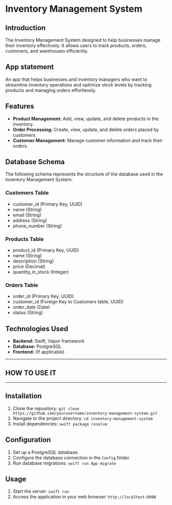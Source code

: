 # Inventory Management System

## Introduction
The Inventory Management System designed to help businesses manage their inventory effectively. It allows users to track products, orders, customers, and warehouses efficiently.

## App statement
An app that helps businesses and inventory managers who want to streamline inventory operations and optimize stock levels by tracking products and managing orders effortlessly.

## Features
- **Product Management:** Add, view, update, and delete products in the inventory.
- **Order Processing:** Create, view, update, and delete orders placed by customers.
- **Customer Management:** Manage customer information and track their orders.

## Database Schema
The following schema represents the structure of the database used in the Inventory Management System:

### Customers Table
- customer_id (Primary Key, UUID)
- name (String)
- email (String)
- address (String)
- phone_number (String)

### Products Table
- product_id (Primary Key, UUID)
- name (String)
- description (String)
- price (Decimal)
- quantity_in_stock (Integer)

### Orders Table
- order_id (Primary Key, UUID)
- customer_id (Foreign Key to Customers table, UUID)
- order_date (Date)
- status (String)
  
## Technologies Used
- **Backend:** Swift, Vapor framework
- **Database:** PostgreSQL
- **Frontend:** (If applicable)

*******************************************
## HOW TO USE IT 
*******************************************

## Installation
1. Clone the repository: `git clone https://github.com/yourusername/inventory-management-system.git`
2. Navigate to the project directory: `cd inventory-management-system`
3. Install dependencies: `swift package resolve`

## Configuration
1. Set up a PostgreSQL database.
2. Configure the database connection in the `Config` folder.
3. Run database migrations: `swift run App migrate`

## Usage
1. Start the server: `swift run`
2. Access the application in your web browser: `http://localhost:8080`




